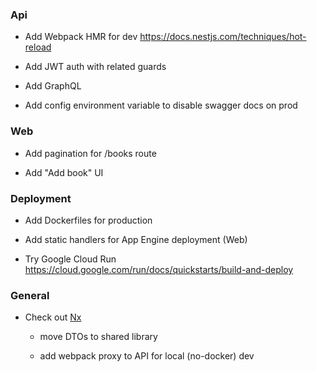 ### Api

- Add Webpack HMR for dev
  https://docs.nestjs.com/techniques/hot-reload

- Add JWT auth with related guards

- Add GraphQL

- Add config environment variable to disable swagger docs on prod


### Web

- Add pagination for /books route

- Add "Add book" UI


### Deployment

- Add Dockerfiles for production

- Add static handlers for App Engine deployment (Web)

- Try Google Cloud Run
  https://cloud.google.com/run/docs/quickstarts/build-and-deploy


### General

- Check out [Nx](https://nx.dev/)
   
    - move DTOs to shared library

    - add webpack proxy to API for local (no-docker) dev

